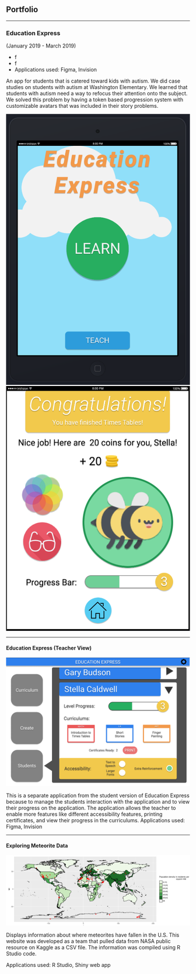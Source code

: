 ## Portfolio

---

### Education Express
(January 2019 - March 2019)
- f
- f
- Applications used: Figma, Invision

An app for students that is catered toward kids with autism. We did case studies on students with autism at Washington Elementary. We learned that students with autism need a way to refocus their attention onto the subject. We solved this problem by having a token based progression system with customizable avatars that was included in their story problems.


<img src="images/INFO200ss1.PNG?raw=true"/>
<img src="images/INFO200ss2.PNG?raw=true"/>

---
#### Education Express (Teacher View)
<img src="images/INFO200teach.PNG?raw=true"/>

This is a separate application from the student version of Education Express because to manage the students interaction with the application and to view their progress on the application. The application allows the teacher to enable more features like different accessibility features, printing certificates, and view their progress in the curriculums.
Applications used: Figma, Invision

---
#### Exploring Meteorite Data
<img src="images/INFO201Project.PNG?raw=true"/>

Displays information about where meteorites have fallen in the U.S. This website was developed as a team that pulled data from NASA public resource on Kaggle as a CSV file. The information was compiled using R Studio code.

Applications used: R Studio, Shiny web app
